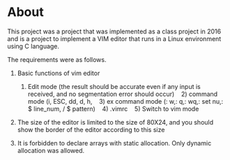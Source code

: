 # About  

This project was a project that was implemented as a class project in 2016 and is a project to implement a VIM editor that runs in a Linux environment using C language.

The requirements were as follows.
1. Basic functions of vim editor
     1) Edit mode (the result should be accurate even if any input is received, and no segmentation error should occur)
        2) command mode (i, ESC, dd, d, h,
        3) ex command mode (: w,: q,: wq,: set nu,: $ line_num, / $ pattern)
        4) .vimrc
        5) Switch to vim mode

2. The size of the editor is limited to the size of 80X24, and you should show the border of the editor according to this size

3. It is forbidden to declare arrays with static allocation. Only dynamic allocation was allowed.
